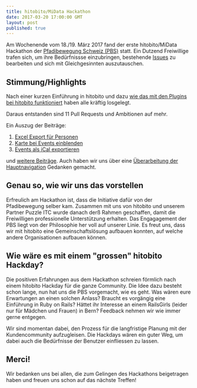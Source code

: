 ```yaml
---
title: hitobito/MiData Hackathon
date: 2017-03-20 17:00:00 GMT
layout: post
published: true
---
```


Am Wochenende vom 18./19. März 2017 fand der erste hitobito/MiData Hackathon der [Pfadibewegung Schweiz (PBS)](http://www.scout.ch/de/verband) statt. Ein Dutzend Freiwillige trafen sich, um ihre Bedürfnissse einzubringen, bestehende [Issues](https://github.com/hitobito/hitobito/issues) zu bearbeiten und sich mit Gleichgesinnten auszutauschen.

## Stimmung/Highlights

Nach einer kurzen Einführung in hitobito und dazu
[wie das mit den Plugins bei hitobito funktioniert](https://github.com/hitobito/hitobito/blob/master/doc/development/06_plugins.md)
haben alle kräftig losgelegt.

Daraus entstanden sind 11 Pull Requests und Ambitionen auf mehr.

Ein Auszug der Beiträge:

1. [Excel Export für Personen](https://github.com/hitobito/hitobito/pull/204)
1. [Karte bei Events einblenden](https://github.com/hitobito/hitobito_pbs/pull/56)
1. [Events als iCal exportieren](https://github.com/hitobito/hitobito/pull/201)

und [weitere Beiträge](https://github.com/pulls?utf8=%E2%9C%93&q=is%3Apr+org%3Ahitobito+created%3A2017-03-18..2017-03-19).
Auch haben wir uns über eine [Überarbeitung der Hauptnavigation](https://github.com/hitobito/hitobito/issues/114) Gedanken gemacht.

## Genau so, wie wir uns das vorstellen

Erfreulich am Hackathon ist, dass die Initiative dafür von der Pfadibewegung
selber kam.
Zusammen mit uns von hitobito und unserem Partner Puzzle ITC wurde danach derß
Rahmen geschaffen, damit die Freiwilligen professionelle Unterstützung erhalten.
Das Engagagement der PBS liegt von der Philosophie her voll auf unserer Linie.
Es freut uns, dass wir mit hitobito eine Gemeinschaftslösung aufbauen konnten,
auf welche andere Organisationen aufbauen können.

## Wie wäre es mit einem "grossen" hitobito Hackday?

Die positiven Erfahrungen aus dem Hackathon schreien förmlich nach einem hitobito
 Hackday für die ganze Community. Die Idee dazu besteht schon lange, nun hat uns
 die PBS vorgemacht, wie es geht. Was wären eure Erwartungen an einen solchen
 Anlass? Braucht es vorgängig eine Einführung in Ruby on Rails? Hättet ihr
 Interesse an einem RailsGirls (leider nur für Mädchen und Frauen) in Bern?
 Feedback nehmen wir wie immer gerne entgegen.

Wir sind momentan dabei, den Prozess für die langfristige Planung mit der
Kundencommunity aufzugleisen. Die Hackdays wären ein guter Weg, um dabei auch
die Bedürfnisse der Benutzer einfliessen zu lassen.

## Merci!

Wir bedanken uns bei allen, die zum Gelingen des Hackathons beigetragen haben
 und freuen uns schon auf das nächste Treffen!
